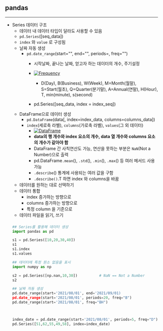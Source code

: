 ## pandas
___

* Series 데이터 구조
    * 데이터 내 데이터 타입이 달라도 사용할 수 있음
    * `pd.Series`([seq_data])
    * `index` 와 `value` 로 구성됨
    * 날짜 자동 생성
        * `pd.date_range`(start="", end="", periods=, freq="")
            * 시작날짜, 끝나는 날짜, 얻고자 하는 데이터의 개수, 주기설정 
            * [![Frequency](https://t1.daumcdn.net/cfile/tistory/9950C43F5E046BEB09)](https://rfriend.tistory.com/503)
                * D(Day), B(Business), W(Week), M=Month(월말), S=Start(월초), Q=Quarter(분기말), A=Annual(연말), H(Hour), T, min(minute), s(second)
                
            * pd.Series([seq_data, index = index_seq])
    * DataFrame으로 데이터 생성
        * `pd.DataFrame`(data[, index=index_data, columns=columns_data])
        * `index`(세로축 라벨), `columns`(가로축 라벨), `values`(그 외 데이터)
            * [![DataFrame](https://dandyrilla.github.io/images/2017-08-12/fig0.png)](https://dandyrilla.github.io/2017-08-12/pandas-10min/)
            * **data의 행 개수와 index 요소의 개수, data 열 개수와 columns 요소의 개수가 같아야 함**
            * DataFrame 간 사칙연산도 가능, 연산을 못하는 부분은 `NaN`(Not a Number)으로 출력
            * pd.DataFrame`.mean`(), `.std`(), `.min`(), `.max`() 등 여러 메서드 사용 가능
            * `.describe`() 통계에 사용되는 여러 값을 구함
            * `.describe()`.T 하면 index 와 columns을 바꿈 
    * 데이터를 원하는 대로 선택하기
    * 데이터 통합
        * index 증가하는 방향으로
        * columns 증가하는 방향으로
        * 특정 column 을 기준으로 
    * 데이터 파일을 읽기, 쓰기
    ###
    ```python
    ## Series를 활용해 데이터 생성
    import pandas as pd
    
    s1 = pd.Series([10,20,30,40])
    s1
    s1.index 
    s1.values

    ## 데이터에 특정 원소 없음을 표시
    import numpy as np
    
    s2 = pd.Series([np.nan,10,30])          # NaN == Not a Number
    s2

    ## 날짜 자동 생성
    pd.date_range(start='2021/08/01', end='2021/09/01)
    pd.date_range(start='2021/08/01', periods=20, freq="B") 
    pd.date_range(start='2021/08/01', freq="BH") 
    
    

    index_date = pd.date_range(start='2021/08/01', periods=5, freq="D")
    pd.Series([51,62,55,49,58], index=index_date)


    ```